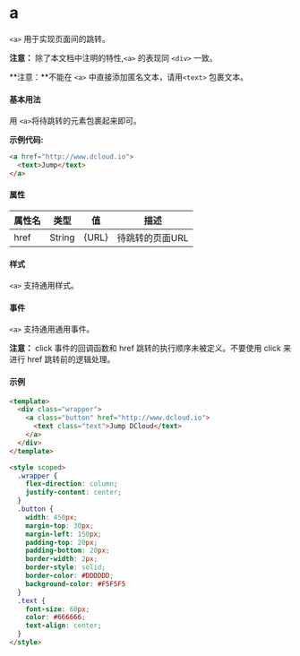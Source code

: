 # a

```<a>``` 用于实现页面间的跳转。

**注意：** 除了本文档中注明的特性,```<a>``` 的表现同 ```<div>``` 一致。

**注意：**不能在 ```<a>``` 中直接添加匿名文本，请用```<text>``` 包裹文本。

#### 基本用法

用 ```<a>```将待跳转的元素包裹起来即可。

**示例代码:**
```html
<a href="http://www.dcloud.io">
  <text>Jump</text>
</a> 
```

#### 属性


|属性名	|类型	|值		|描述|
|----|----|----|----|
|href	|String	|{URL}	|待跳转的页面URL	|

#### 样式

```<a>``` 支持通用样式。

#### 事件

```<a>``` 支持通用通用事件。

**注意：** click 事件的回调函数和 href 跳转的执行顺序未被定义。不要使用 click 来进行 href 跳转前的逻辑处理。

#### 示例

```html
<template>
  <div class="wrapper">
    <a class="button" href="http://www.dcloud.io">
      <text class="text">Jump DCloud</text>
    </a>
  </div>
</template>

<style scoped>
  .wrapper {
    flex-direction: column;
    justify-content: center;
  }
  .button {
    width: 450px;
    margin-top: 30px;
    margin-left: 150px;
    padding-top: 20px;
    padding-bottom: 20px;
    border-width: 2px;
    border-style: solid;
    border-color: #DDDDDD;
    background-color: #F5F5F5
  }
  .text {
    font-size: 60px;
    color: #666666;
    text-align: center;
  }
</style>
```